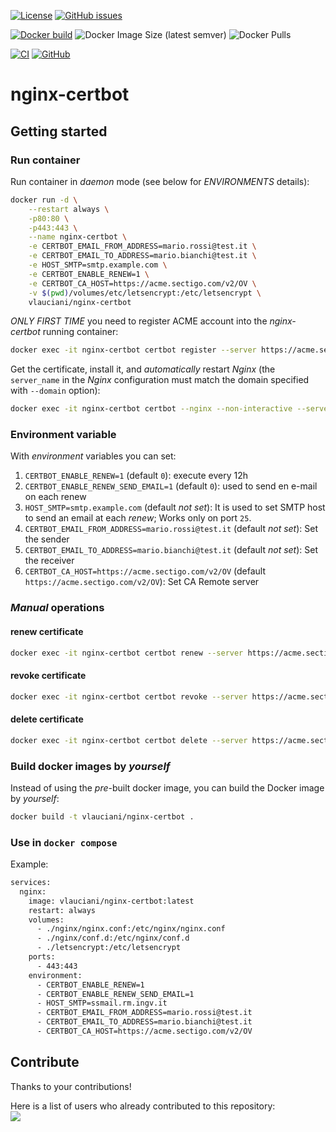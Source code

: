 [![License](https://img.shields.io/github/license/vlauciani/nginx-certbot.svg)](https://github.com/vlauciani/nginx-certbot/blob/main/LICENSE)
[![GitHub issues](https://img.shields.io/github/issues/vlauciani/nginx-certbot.svg)](https://github.com/vlauciani/nginx-certbot/issues)

[![Docker build](https://img.shields.io/badge/docker%20build-from%20CI-yellow)](https://hub.docker.com/r/vlauciani/nginx-certbot)
![Docker Image Size (latest semver)](https://img.shields.io/docker/image-size/vlauciani/nginx-certbot?sort=semver)
![Docker Pulls](https://img.shields.io/docker/pulls/vlauciani/nginx-certbot)

[![CI](https://github.com/vlauciani/nginx-certbot/actions/workflows/docker-image.yml/badge.svg)](https://github.com/vlauciani/nginx-certbot/actions)
[![GitHub](https://img.shields.io/static/v1?label=GitHub&message=Link%20to%20repository&color=blueviolet)](https://github.com/vlauciani/nginx-certbot)


# nginx-certbot

## Getting started

### Run container
Run container in _daemon_ mode (see below for _ENVIRONMENTS_ details):
```sh
docker run -d \
    --restart always \
    -p80:80 \
    -p443:443 \
    --name nginx-certbot \
    -e CERTBOT_EMAIL_FROM_ADDRESS=mario.rossi@test.it \
    -e CERTBOT_EMAIL_TO_ADDRESS=mario.bianchi@test.it \
    -e HOST_SMTP=smtp.example.com \
    -e CERTBOT_ENABLE_RENEW=1 \
    -e CERTBOT_CA_HOST=https://acme.sectigo.com/v2/OV \
    -v $(pwd)/volumes/etc/letsencrypt:/etc/letsencrypt \
    vlauciani/nginx-certbot
```

_ONLY FIRST TIME_ you need to register ACME account into the _nginx-certbot_ running container:
```sh
docker exec -it nginx-certbot certbot register --server https://acme.sectigo.com/v2/OV --email <email> --eab-kid <eab-kid> --eab-hmac-key <eab-hmac-key>
```

Get the certificate, install it, and _automatically_ restart _Nginx_ (the `server_name` in the _Nginx_ configuration must match the domain specified with `--domain` option):
```sh
docker exec -it nginx-certbot certbot --nginx --non-interactive --server https://acme.sectigo.com/v2/OV -v --cert-name <cert_name> --domain <domain>
```

### Environment variable
With _environment_ variables you can set:
1. `CERTBOT_ENABLE_RENEW=1` (default `0`): execute every 12h
2. `CERTBOT_ENABLE_RENEW_SEND_EMAIL=1` (default `0`): used to send en e-mail on each renew
3. `HOST_SMTP=smtp.example.com` (default _not set_): It is used to set SMTP host to send an email at each _renew_; Works only on port `25`.
4. `CERTBOT_EMAIL_FROM_ADDRESS=mario.rossi@test.it` (default _not set_): Set the sender
5. `CERTBOT_EMAIL_TO_ADDRESS=mario.bianchi@test.it` (default _not set_): Set the receiver
6. `CERTBOT_CA_HOST=https://acme.sectigo.com/v2/OV` (default `https://acme.sectigo.com/v2/OV`): Set CA Remote server

### _Manual_ operations

#### renew certificate
```sh
docker exec -it nginx-certbot certbot renew --server https://acme.sectigo.com/v2/OV -v
```

#### revoke certificate
```sh
docker exec -it nginx-certbot certbot revoke --server https://acme.sectigo.com/v2/OV -v --cert-name <cert_name>
```

#### delete certificate
```sh
docker exec -it nginx-certbot certbot delete --server https://acme.sectigo.com/v2/OV -v --cert-name <cert_name>
```

### Build docker images by _yourself_
Instead of using the _pre_-built docker image, you can build the Docker image by _yourself_:
```sh
docker build -t vlauciani/nginx-certbot .
```

### Use in `docker compose`
Example:
```sh
services:
  nginx: 
    image: vlauciani/nginx-certbot:latest
    restart: always
    volumes:
      - ./nginx/nginx.conf:/etc/nginx/nginx.conf
      - ./nginx/conf.d:/etc/nginx/conf.d
      - ./letsencrypt:/etc/letsencrypt
    ports:
      - 443:443
    environment:
      - CERTBOT_ENABLE_RENEW=1
      - CERTBOT_ENABLE_RENEW_SEND_EMAIL=1
      - HOST_SMTP=ssmail.rm.ingv.it
      - CERTBOT_EMAIL_FROM_ADDRESS=mario.rossi@test.it
      - CERTBOT_EMAIL_TO_ADDRESS=mario.bianchi@test.it
      - CERTBOT_CA_HOST=https://acme.sectigo.com/v2/OV
```

## Contribute
Thanks to your contributions!

Here is a list of users who already contributed to this repository: \
<a href="https://github.com/vlauciani/nginx-certbot/graphs/contributors">
  <img src="https://contrib.rocks/image?repo=vlauciani/nginx-certbot" />
</a>
